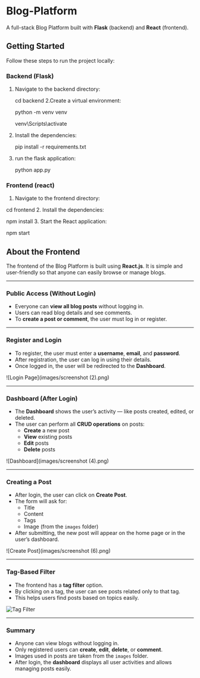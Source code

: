 # Blog-Platform

A full-stack Blog Platform built with **Flask** (backend) and **React** (frontend).  

## Getting Started

Follow these steps to run the project locally:

### Backend (Flask)

1. Navigate to the backend directory:  
   
   cd backend
2.Create a virtual environment:
   
   python -m venv venv

   venv\Scripts\activate
3. Install the dependencies:

   pip install -r requirements.txt
4. run the flask application:
 
   python app.py


### Frontend (react)

1.   Navigate to the frontend directory:

   cd frontend
2. Install the dependencies:

  npm install
3. Start the React application:

  npm start

## About the Frontend

The frontend of the Blog Platform is built using **React.js**. It is simple and user-friendly so that anyone can easily browse or manage blogs.

---

### Public Access (Without Login)

- Everyone can **view all blog posts** without logging in.
- Users can read blog details and see comments.
- To **create a post or comment**, the user must log in or register.

---

### Register and Login

- To register, the user must enter a **username**, **email**, and **password**.
- After registration, the user can log in using their details.
- Once logged in, the user will be redirected to the **Dashboard**.

![Login Page](images/screenshot (2).png)

---

### Dashboard (After Login)

- The **Dashboard** shows the user’s activity — like posts created, edited, or deleted.
- The user can perform all **CRUD operations** on posts:
  - **Create** a new post
  - **View** existing posts
  - **Edit** posts
  - **Delete** posts

![Dashboard](images/screenshot (4).png)

---

### Creating a Post

- After login, the user can click on **Create Post**.
- The form will ask for:
  - Title
  - Content
  - Tags
  - Image (from the `images` folder)
- After submitting, the new post will appear on the home page or in the user’s dashboard.

![Create Post](images/screenshot (6).png)

---

### Tag-Based Filter

- The frontend has a **tag filter** option.
- By clicking on a tag, the user can see posts related only to that tag.
- This helps users find posts based on topics easily.

![Tag Filter](images/screenshort(16).png)

---

### Summary

- Anyone can view blogs without logging in.  
- Only registered users can **create**, **edit**, **delete**, or **comment**.  
- Images used in posts are taken from the `images` folder.  
- After login, the **dashboard** displays all user activities and allows managing posts easily.

